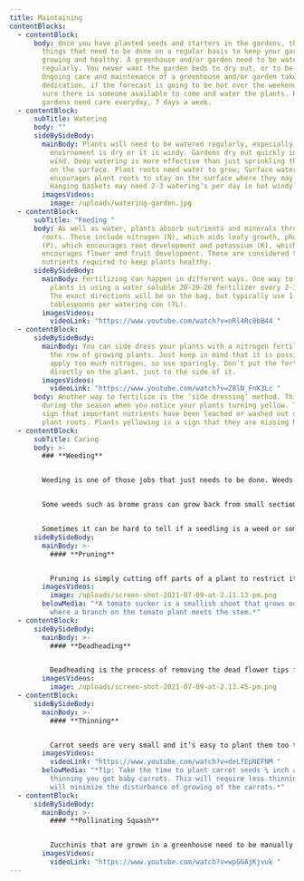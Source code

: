 ```yaml
---
title: Maintaining
contentBlocks:
  - contentBlock:
      body: Once you have planted seeds and starters in the gardens, there are several
        things that need to be done on a regular basis to keep your garden
        growing and healthy. A greenhouse and/or garden need to be watered
        regularly. You never want the garden beds to dry out, or to be too wet.
        Ongoing care and maintenance of a greenhouse and/or garden takes
        dedication, if the forecast is going to be hot over the weekend, make
        sure there is someone available to come and water the plants. Plants and
        gardens need care everyday, 7 days a week.
  - contentBlock:
      subTitle: Watering
      body: ""
      sideBySideBody:
        mainBody: Plants will need to be watered regularly, especially if the
          envirnoment is dry or it is windy. Gardens dry out quickly in the
          wind. Deep watering is more effective than just sprinkling the water
          on the surface. Plant roots need water to grow; Surface watering
          encourages plant roots to stay on the surface where they may dry out.
          Hanging baskets may need 2-3 watering’s per day in hot windy weather.
        imagesVideos:
          image: /uploads/watering-garden.jpg
  - contentBlock:
      subTitle: "Feeding "
      body: As well as water, plants absorb nutrients and minerals through their
        roots. These include nitrogen (N), which aids leafy growth, phosphorus
        (P), which encourages root development and potassium (K), which
        encourages flower and fruit development. These are considered the main
        nutrients required to keep plants healthy.
      sideBySideBody:
        mainBody: Fertilizing can happen in different ways. One way to fertilize the
          plants is using a water soluble 20-20-20 fertilizer every 2-3 weeks.
          The exact directions will be on the bag, but typically use 1-2
          tablespoons per watering can (7L).
        imagesVideos:
          videoLink: "https://www.youtube.com/watch?v=nRl4Rc0bB44 "
  - contentBlock:
      sideBySideBody:
        mainBody: You can side dress your plants with a nitrogen fertilizer alongside
          the row of growing plants. Just keep in mind that it is possible to
          apply too much nitrogen, so use sparingly. Don’t put the fertilizer
          directly on the plant, just to the side of it.
        imagesVideos:
          videoLink: "https://www.youtube.com/watch?v=Z8lN_FnK3Lc "
      body: Another way to fertilize is the ‘side dressing’ method. This can be done
        during the season when you notice your plants turning yellow. That is a
        sign that important nutrients have been leached or washed out of the
        plant roots. Plants yellowing is a sign that they are missing Nitrogen.
  - contentBlock:
      subTitle: Caring
      body: >-
        ### **Weeding**


        Weeding is one of those jobs that just needs to be done. Weeds take up space, water and nutrients in the garden. Some, like chickweed, can grow so quickly that they choke out your crops, so it’s best to address the problem early on. The best time to weed is right after a rain or after you’ve watered, when the ground is soft. All weeds should be pulled out by the roots and as early as possible to avoid them going to seed and overtaking the beds. This is important.


        Some weeds such as brome grass can grow back from small sections of root left in the soil. It’s important to get the weeds before they go to seed otherwise you may end up with weeds not just in one bed but in all the beds. The weeds should not be put in the compost pile. 


        Sometimes it can be hard to tell if a seedling is a weed or something you have planted. If you’re not sure if a plant is a weed, wait until you can see if it’s part of a line of plants. The plants in a line are probably vegetables since weeds seldom grow in a straight line. Removing tall grass and weeds from the inside and around the greenhouses and garden beds reduces the chance of weeds spreading and also reduces pests (like gophers) from coming into the greenhouse for a snack!
      sideBySideBody:
        mainBody: >-
          #### **Pruning**


          Pruning is simply cutting off parts of a plant to restrict its size, encourage it to grow in a certain shape or develop more fruit, flowers or stems, or to remove dead or diseased material. Simply removing dead, diseased, broken, crossing and crowded branches is often enough for many plants. Tomatoes need to be pruned regularly, to cut off the “**suckers”**growing in the middle of two branches. This will help the plant to focus on producing tomatoes, rather than more branches.
        imagesVideos:
          image: /uploads/screen-shot-2021-07-09-at-2.11.13-pm.png
        belowMedia: "*A tomato sucker is a smallish shoot that grows out of the joint
          where a branch on the tomato plant meets the stem.*"
  - contentBlock:
      sideBySideBody:
        mainBody: >-
          #### **Deadheading**


          Deadheading is the process of removing the dead flower tips from a flower plant. Pansies and marigolds thrive when you cut off the dead flowers. This prevents plants from setting seed and encourages them to produce more flowers. By regularly deadheading you can keep them flowering throughout summer.
        imagesVideos:
          image: /uploads/screen-shot-2021-07-09-at-2.13.45-pm.png
  - contentBlock:
      sideBySideBody:
        mainBody: >-
          #### **Thinning**


          Carrot seeds are very small and it’s easy to plant them too thickly when sowing the tiny seeds. If carrots are spaced too close together, there isn’t enough room to develop large healthy roots and they may become stunted or deformed. When the seedlings are about three to four inches tall, thin the plants to about an inch apart, which usually means removing every second seedling. When thinning carrots, carefully pull the tiny carrot from the soil. Gather up the discarded seedlings and bury them in the compost pile. After the initial thinning, follow up around a month later with a second thinning session. Every second carrot is removed, leaving the roots spaced about 1 ½ to 2 inches apart*.*
        imagesVideos:
          videoLink: "https://www.youtube.com/watch?v=deLfEpNEFNM "
        belowMedia: "*Tip: Take the time to plant carrot seeds ¼ inch apart so the first
          thinning you get baby carrots. This will require less thinning and
          will minimize the disturbance of growing of the carrots.*"
  - contentBlock:
      sideBySideBody:
        mainBody: >-
          #### **Pollinating Squash**


          Zucchinis that are grown in a greenhouse need to be manually pollinated. The female flower will have a small zucchini growing on it, and the male will just have a straight stalk with a flower on the end. You can snap off the male flower and in the centre of the flower is the pollen. Gently dab the pollen onto the middle of the female flowers, just above the small zucchini (you can also use a paintbrush by dabbing the paintbrush into the middle of the male flower and then dab the female flower center with the pollen covered paintbrush). One male flower can usually pollinate several females. Zucchini’s will grow to be 6 – 24 inches long!
        imagesVideos:
          videoLink: "https://www.youtube.com/watch?v=wpGGAjKjvuk "
---
```

